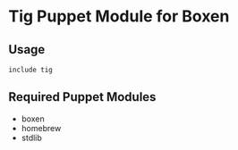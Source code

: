 # Tig Puppet Module for Boxen

## Usage

```puppet
include tig
```

## Required Puppet Modules

* boxen
* homebrew
* stdlib
